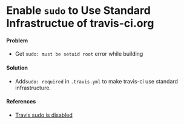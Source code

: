 # Enable `sudo` to Use Standard Infrastructue of travis-ci.org

#### Problem
* Get `sudo: must be setuid root` error while building

#### Solution
* Add`sudo: required` in `.travis.yml` to make travis-ci use standard infrastructure.

#### References
* [Travis sudo is disabled](http://stackoverflow.com/questions/26299552/travis-sudo-is-disabled)

